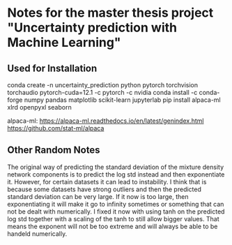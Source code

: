 # Notes for the master thesis project "Uncertainty prediction with Machine Learning"

## Used for Installation

conda create -n uncertainty_prediction python pytorch torchvision torchaudio pytorch-cuda=12.1 -c pytorch -c nvidia
conda install -c conda-forge numpy pandas matplotlib scikit-learn jupyterlab
pip install alpaca-ml xlrd openpyxl seaborn

alpaca-ml: <https://alpaca-ml.readthedocs.io/en/latest/genindex.html> <https://github.com/stat-ml/alpaca>

## Other Random Notes

The original way of predicting the standard deviation of the mixture density network components is to predict the log std instead and then exponentiate it. However, for certain datasets it can lead to instability. I think that is because some datasets have strong outliers and then the predicted standard deviation can be very large. If it now is too large, then exponentiating it will make it go to infinity sometimes or something that can not be dealt with numerically. I fixed it now with using tanh on the predicted log std together with a scaling of the tanh to still allow bigger values. That means the exponent will not be too extreme and will always be able to be handeld numerically.
